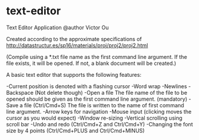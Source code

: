 # text-editor


Text Editor Application
@author Victor Ou

Created according to the approximate specifications of 
http://datastructur.es/sp16/materials/proj/proj2/proj2.html

(Compile using a *.txt file name as the first command line argument. 
If the file exists, it will be opened. If not, a blank document will be created.)

A basic text editor that supports the following features:

-Current position is denoted with a flashing cursor
-Word wrap
-Newlines
-Backspace (Not delete though)
-Open a file
   The file name of the file to be opened should be given as the first command line argument. (mandatory)
-Save a file (Ctrl/Cmd+S)
    The file is written to the name of first command line argument.
-Arrow keys for navigation
-Mouse input (clicking moves the cursor as you would expect)
-Window re-sizing
-Vertical scrolling using scroll bar
-Undo and redo (Ctrl/Cmd+Z and Ctrl/Cmd+Y)
-Changing the font size by 4 points (Ctrl/Cmd+PLUS and Ctrl/Cmd+MINUS)

